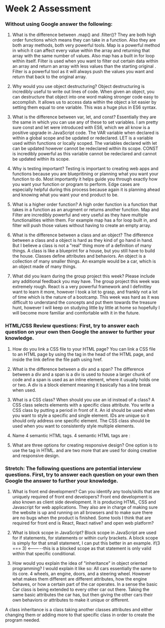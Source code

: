 # Week 2 Assessment

### Without using Google answer the following:

1. What is the difference between .map() and .filter()?
They are both high order functions which means they can take in a function. Also they are both array methods, both very powerful tools. Map is a powerful method in which it can affect every value within the array and returning that array with the same number of values. Also map has a built in for loop within itself. Filter is used when you want to filter out certain data within an array and return an array with less values than the starting original . Filter is a powerful tool as it will always push the values you want and return that back to the original array.

2. Why would you use object destructuring?
Object destructuring is incredibly useful to write out lines of code. When given an object, you can destructure that object into one word making stronger code easy to accomplish. It allows us to access data within the object a lot easier by setting them equal to one variable. This was a huge plus in ES6 syntax.

3. What is the difference between var, let, and const?
Essentially they are the same in which you can use any of these to set variables. I am pretty sure const and let were introduced with ES6, which we all know is a positive upgrade in JavaScript code. The VAR variable when declared is within a global scope and be updated or redeclared. LET is a variable used within functions or locally scoped. The variables declared with let can be updated however cannot be redeclared within its scope. CONST is incredibly powerful as this variable cannot be redeclared and cannot be updated within its scope.

4. Why is testing important?
Testing is important to creating web apps and functions because you are bluepritining or planning what you want your function to do. Most importantly it helps guide you through exactly how you want your function or program to perform. Edge cases are especially helpful during this process because again it is planning ahead and knowing what you want your end product to be.

5. What is a higher order function?
A high order function is a function that takes in a function as an arugment or returns another function. Map and Filter are incredibly powerful and very useful as they have multiple functionalities within them. For example map has a for loop built in, and filter will push those values without having to create an empty array.

6. What is the difference between a class and an object?
The difference between a class and a object is hard as they kind of go hand in hand. But I believe a class is not a "real" thing more of a definition of many things. A class is like a blueprint for a house, but you still have to build the house. Classes define attributes and behaviors. An object is a collection of many smaller things. An example would be a car, which is an object made of many things.

7. What did you learn during the group project this week? Please include any additional feedback you may have.
The group project this week was extremely rough. React is a very powerful framework and I definitley want to learn it more, however I took a lot to grasp, and frankly not a lot of time which is the nature of a bootcamp. This week was hard as it was difficult to understand the concepts and put them towards the treasure hunt, however I will keep on studying little by little at home so hopefully I will become more familiar and comfortable with it in the future.

### HTML/CSS Review questions: First, try to answer each question on your own then Google the answer to further your knowledge.

1. How do you link a CSS file to your HTML page?
You can link a CSS file to an HTML page by using the <link> tag in the head of the HTML page, and inside the link define the file path using href.

2. What is the difference between a div and a span?
The difference between a div and a span is a div is used to house a larger chunk of code and a span is used as an inline element, where it usually holds one or two. A div is a block element meaning it basically has a line break when used.

3. What is a CSS class? When should you use an id instead of a class?
A CSS class selects elements with a specific class attribute. You write a CSS class by putting a period in front of it. An id should be used when you want to style a specific and single element. IDs are unique so it should only address one specific element. The CSS class should be used when you want to consistently style multiple elements.

4. Name 4 semantic HTML tags.
4 semantic HTML tags are :
<article>
<footer>
<form>
<nav>
<time>

5. What are three options for creating responsive design?
One option is to use the <meta> tag in HTML. <picture> and <width> are two more that are used for doing creative and responsive design.

### Stretch: The following questions are potential interview questions. First, try to answer each question on your own then Google the answer to further your knowledge.

1. What is front end development? Can you identify any tools/skills that are uniquely required of front end developers?
Front end development is also known as client side development. It is producing HTML, CSS and Javascript for web applications. They also are in charge of making sure the website is up and running on all browsers and to make sure there are no bugs when the product is finished. Some tools I think that are required for front end is React, React native? and open web platform?

2. What is block scope in JavaScript?
Block scope in JavaScript are used for if statements, for statements or within curly brackets. A block scope is simply for that small statement, I can put this better in an example.
if(3 === 3) <-----this is a blocked scope as that statement is only valid within that specific conditional.

3. How would you explain the idea of "inheritance" in object oriented programming?
I would explain it like so:
All cars essentially the same to its core. 4 wheels, an engine, doors, and a steering wheel. However what makes them different are different attributes, how the engine behaves, or how a certain part of the car operates. In a sense the basic Car class is being extended to every other car out there. Taking the same basic attributes the car has, but then giving the other cars their own behaviors or attributes to make it unique or different.

A class inheritance is a class taking another classes attributes and either changing them or adding more to that specific class in order to create the program needed.

